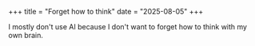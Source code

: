 +++
title = "Forget how to think"
date = "2025-08-05"
+++

I mostly don't use AI because I don't want to forget how to think with my own brain.
